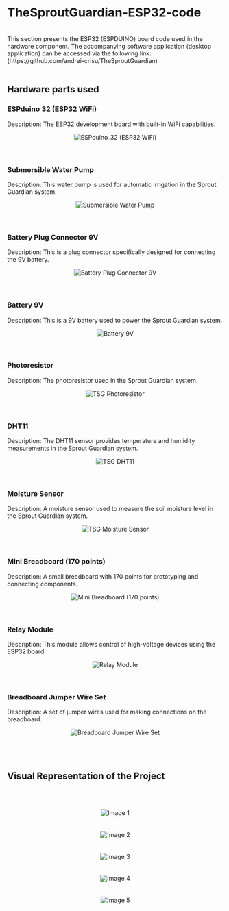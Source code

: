 # TheSproutGuardian-ESP32-code
<br>
This section presents the ESP32 (ESPDUINO) board code used in the hardware component. 
The accompanying software application (desktop application) can be accessed via the following link: 
(https://github.com/andrei-crisu/TheSproutGuardian)
<br><br>

## Hardware parts used

### ESPduino 32 (ESP32 WiFi)
Description: The ESP32 development board with built-in WiFi capabilities.
<div align="center">
    <img src="other_resources/ESPduino_32.jpg" alt="ESPduino_32 (ESP32 WiFi)" />
</div>
<br><br>

### Submersible Water Pump
Description: This water pump is used for automatic irrigation in the Sprout Guardian system.
<div align="center">
    <img src="other_resources/SubmersibleWaterPump.jpg" alt="Submersible Water Pump" />
</div>
<br><br>

### Battery Plug Connector 9V
Description: This is a plug connector specifically designed for connecting the 9V battery.
<div align="center">
    <img src="other_resources/BatteryPlugConnector_9V.jpg" alt="Battery Plug Connector 9V" />
</div>
<br><br>

### Battery 9V
Description: This is a 9V battery used to power the Sprout Guardian system.
<div align="center">
    <img src="other_resources/Battery_9V.jpg" alt="Battery 9V" />
</div>
<br><br>

### Photoresistor
Description: The photoresistor used in the Sprout Guardian system.
<div align="center">
    <img src="other_resources/Photoresistor.jpg" alt="TSG Photoresistor" />
</div>
<br><br>

### DHT11
Description: The DHT11 sensor provides temperature and humidity measurements in the Sprout Guardian system.
<div align="center">
    <img src="other_resources/DHT11.jpg" alt="TSG DHT11" />
</div>
<br><br>

### Moisture Sensor
Description: A moisture sensor used to measure the soil moisture level in the Sprout Guardian system.
<div align="center">
    <img src="other_resources/MoistureSensor.jpg" alt="TSG Moisture Sensor" />
</div>
<br><br>

### Mini Breadboard (170 points)
Description: A small breadboard with 170 points for prototyping and connecting components.
<div align="center">
    <img src="other_resources/MiniBreadboard_170p.png" alt="Mini Breadboard (170 points)" />
</div>
<br><br>

### Relay Module
Description: This module allows control of high-voltage devices using the ESP32 board.
<div align="center">
    <img src="other_resources/RelayModule.jpg" alt="Relay Module" />
</div>
<br><br>

### Breadboard Jumper Wire Set
Description: A set of jumper wires used for making connections on the breadboard.
<div align="center">
    <img src="other_resources/BreadboardJumperWireSet.jpg" alt="Breadboard Jumper Wire Set" />
</div>
<br><br><br>

## Visual Representation of the Project
<br><br>

<div align="center">
    <img src="other_resources/VisualRepresentationOfTheProject_1.jpeg" alt="Image 1" />
</div>
<br><br>

<div align="center">
    <img src="other_resources/VisualRepresentationOfTheProject_2.jpeg" alt="Image 2" />
</div>
<br><br>

<div align="center">
    <img src="other_resources/VisualRepresentationOfTheProject_3.jpeg" alt="Image 3" />
</div>
<br><br>

<div align="center">
    <img src="other_resources/VisualRepresentationOfTheProject_4.jpeg" alt="Image 4" />
</div>
<br><br>

<div align="center">
    <img src="other_resources/VisualRepresentationOfTheProject_5.jpeg" alt="Image 5" />
</div>
<br><br>

